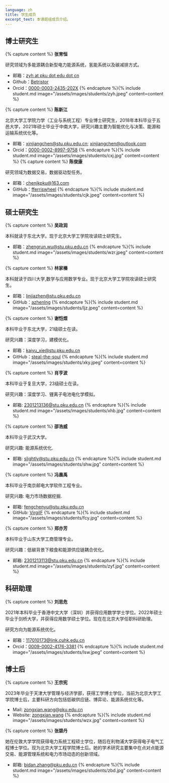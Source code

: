```yaml
---
language: zh
title: 学生成员
excerpt_text: 本课题组成员介绍。
---
```


## 博士研究生

{% capture content %}
**张育恒**

研究领域为多能源耦合新型电力能源系统，氢能系统以及碳减排方式。

- <span class="icon icon-mail"></span> 邮箱：[zyh at pku dot edu dot cn](mailto:zyh@pku.edu.cn)
- <span class="icon icon-github"></span> Github：[Betristor](https://github.com/Betristor)
- <span class="icon icon-orcid"></span> Orcid：[0000-0003-2435-202X](https://orcid.org/0000-0003-2435-202X)
{% endcapture %}{% include student.md image="/assets/images/students/zyh.jpeg" content=content %}

{% capture content %}
**陈新江**

北京大学工学院力学（工业与系统工程）专业博士研究生，2018年本科毕业于五邑大学，2021年硕士毕业于中南大学，研究兴趣主要为智能优化与决策、能源和运输系统优化等。

- <span class="icon icon-mail"></span> 邮箱：[xinjiangchen@stu.pku.edu.cn](mailto:xinjiangchen@stu.pku.edu.cn); [xinjiangchen@outlook.com](mailto:xinjiangchen@outlook.com)
- <span class="icon icon-orcid"></span> Orcid：[0000-0002-8997-9758](https://orcid.org/0000-0002-8997-9758)
{% endcapture %}{% include student.md image="/assets/images/students/cxj.jpg" content=content %}
{% capture content %}
**陈俊康**

研究领域为数据交易，数据驱动型任务。

- <span class="icon icon-mail"></span> 邮箱：[chenjkpku@163.com](mailto:chenjkpku@163.com)
- <span class="icon icon-github"></span> GitHub：[fferriswheel](https://github.com/fferriswheel)
{% endcapture %}{% include student.md image="/assets/images/students/cjk.jpeg" content=content %}

## 硕士研究生

{% capture content %}
**吴政润**

本科就读于东北大学。现于北京大学工学院攻读硕士研究生。

- <span class="icon icon-mail"></span> 邮箱：[zhengrun.wu@stu.pku.edu.cn](mailto:zhengrun.wu@stu.pku.edu.cn)
{% endcapture %}{% include student.md image="/assets/images/students/wzr.jpeg" content=content %}

{% capture content %}
**林家榛**

本科就读于四川大学,数学与应用数学专业。现于北京大学工学院攻读硕士研究生。

- <span class="icon icon-mail"></span> 邮箱：[linjiazhen@stu.pku.edu.cn](mailto:linjiazhen@stu.pku.edu.cn)
- <span class="icon icon-github"></span> GitHub：[azhenlng](https://github.com/azhenlng)
{% endcapture %}{% include student.md image="/assets/images/students/ljz.jpeg" content=content %}

{% capture content %}
**谢恺煜**

本科毕业于东北大学，21级硕士在读。

研究兴趣：深度学习，建模优化。

- <span class="icon icon-mail"></span> 邮箱：[kaiyu_xie@stu.pku.edu.cn](mailto:kaiyu_xie@stu.pku.edu.cn)
- <span class="icon icon-github"></span> GitHub：[steal-the-soul](https://github.com/steal-the-soul)
{% endcapture %}{% include student.md image="/assets/images/students/xky.jpeg" content=content %}

{% capture content %}
**肖亨波**

本科毕业于复旦大学，23级硕士在读。

研究兴趣：深度学习、锂离子电池电化学模拟。

- <span class="icon icon-mail"></span> 邮箱: [2301213136@stu.pku.edu.cn](mailto:2301213136@stu.pku.edu.cn)
{% endcapture %}{% include student.md image="/assets/images/students/xhb.jpg" content=content %}

{% capture content %}
**邵浩威**

本科毕业于武汉大学。

研究兴趣: 能源系统优化.

- <span class="icon icon-mail"></span> 邮箱: [slightly@stu.pku.edu.cn](mailto:slightly@stu.pku.edu.cn)
{% endcapture %}{% include student.md image="/assets/images/students/shw.jpg" content=content %}

{% capture content %}
**冯晨禹**

本科毕业于南京邮电大学软件工程专业。

研究兴趣: 电力市场数据挖掘.

- <span class="icon icon-mail"></span> 邮箱: [fengchenyu@stu.pku.edu.cn](mailto:fengchenyu@stu.pku.edu.cn)
- <span class="icon icon-github"></span> GitHub: [VirgilF](https://github.com/VirgilF)
{% endcapture %}{% include student.md image="/assets/images/students/fcy.jpg" content=content %}

{% capture content %}
**郑亦芳**

本科毕业于山东大学工商管理专业。

研究兴趣：低碳背景下粮食和能源供应链耦合优化。

- <span class="icon icon-mail"></span> 邮箱: [2301213113@stu.pku.edu.cn](mailto:2301213113@stu.pku.edu.cn)
{% endcapture %}{% include student.md image="/assets/images/students/zyf.jpg" content=content %}

## 科研助理

{% capture content %}
**刘思危**

2021年本科毕业于香港中文大学（深圳）并获得应用数学学士学位。2022年硕士毕业于剑桥大学，并获得应用数学硕士学位。现在在北京大学任职科研助理。

研究方向为能源系统优化。

- <span class="icon icon-mail"></span> 邮箱：[117010173@link.cuhk.edu.cn](mailto:117010173@link.cuhk.edu.cn)
- <span class="icon icon-orcid"></span> Orcid：[0009-0002-4176-3381](https://orcid.org/0009-0002-4176-3381)
{% endcapture %}{% include student.md image="/assets/images/students/lsw.jpeg" content=content %}

## 博士后

{% capture content %}
**王宗宪**

2023年毕业于天津大学管理与经济学部，获得工学博士学位，当前为北京大学工学院博士后，主要科研方向包括低碳供应链、博弈论、能源系统优化等。

- <span class="icon icon-mail"></span> Mail: [zongxian.wang@pku.edu.cn](mailto:zongxian.wang@pku.edu.cn)
- <span class="icon icon-website"></span> Website: [zongxian.wang](zongxian.wang)
{% endcapture %}{% include student.md image="/assets/images/students/wzx.jpg" content=content %}

{% capture content %}
**张碧丹**

她在伦敦大学学院获得电力系统工程硕士学位，随后在利物浦大学获得电子电气工程博士学位。现为北京大学工程学院博士后。她的学术研究主要集中在点对点能源交易、能源管理系统和电力市场动态的创新领域。

- <span class="icon icon-mail"></span> 邮箱: [bidan.zhang@pku.edu.cn](mailto:bidan.zhang@pku.edu.cn)
{% endcapture %}{% include student.md image="/assets/images/students/zbd.jpg" content=content %}
